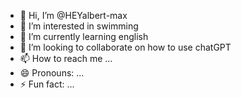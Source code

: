 - 👋 Hi, I’m @HEYalbert-max
- 👀 I’m interested in swimming
- 🌱 I’m currently learning english 
- 💞️ I’m looking to collaborate on how to use chatGPT
- 📫 How to reach me ...
- 😄 Pronouns: ...
- ⚡ Fun fact: ...

<!---
HEYalbert-max/HEYalbert-max is a ✨ special ✨ repository because its `README.md` (this file) appears on your GitHub profile.
You can click the Preview link to take a look at your changes.
--->
